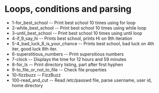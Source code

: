 # Loops, conditions and parsing
- 1-for_best_school -- Print best school 10 times using for loop
- 2-while_best_school -- Print best school 10 times using while loop
- 3-until_best_school -- Print best school 10 times using until loop
- 4-if_9_say_hi -- Prints best school, prints Hi on 9th iteration
- 5-4_bad_luck_8_is_your_chance -- Prints best school, bad luck on 4th iter, good luck 8th iter.
- 6-superstitious_numbers -- Print supersitious numbers
- 7-clock -- Displays the time for 12 hours and 59 minutes
- 8-for_ls -- Print directory listing, part after first hyphen
- 9-to_file_or_not_to_file -- Check file properties
- 10-fizzbuzz -- FizzBuzz
- 100-read_and_cut -- Read /etc/passwd file, parse username, user id, home directory
